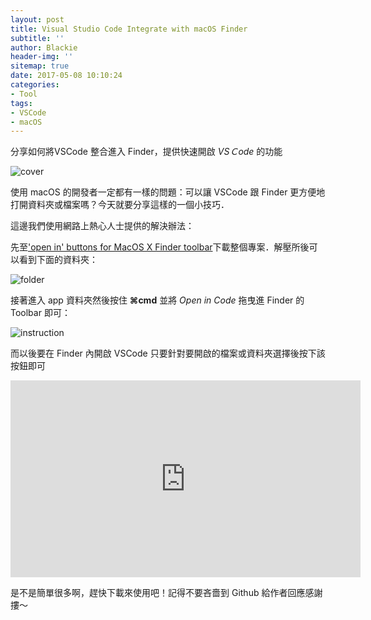 ```yaml
---
layout: post
title: Visual Studio Code Integrate with macOS Finder
subtitle: ''
author: Blackie
header-img: ''
sitemap: true
date: 2017-05-08 10:10:24
categories:
- Tool
tags:
- VSCode
- macOS
---
```


分享如何將VSCode 整合進入 Finder，提供快速開啟 *VSＣode* 的功能 

<!-- More -->

![cover](cover.png)

使用 macOS 的開發者一定都有一樣的問題：可以讓 VSCode 跟 Finder 更方便地打開資料夾或檔案嗎？今天就要分享這樣的一個小技巧．

這邊我們使用網路上熱心人士提供的解決辦法：

先至['open in' buttons for MacOS X Finder toolbar](https://github.com/cnstntn-kndrtv/open-in-buttons-for-finder-toolbar)下載整個專案．解壓所後可以看到下面的資料夾：

![folder](folder.png)

接著進入 app 資料夾然後按住 **⌘cmd** 並將 *Open in Code* 拖曳進 Finder 的 Toolbar 即可：

![instruction](instruction.png)

而以後要在 Finder 內開啟 VSCode 只要針對要開啟的檔案或資料夾選擇後按下該按鈕即可

<iframe width='560' height='315' src='https://www.youtube.com/embed/EC6Xhh1bEWc?ecver=2' frameborder='0' allowfullscreen></iframe> 

是不是簡單很多啊，趕快下載來使用吧！記得不要吝嗇到 Github 給作者回應感謝摟～